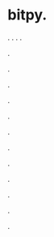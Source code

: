 # bitpy.
.
.
.
.












.






















































.
























.



























.

















































































.































































.































































































.















.


































































.
























































































.




.






.






